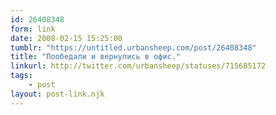 ```yaml
---
id: 26408348
form: link
date: 2008-02-15 15:25:00
tumblr: "https://untitled.urbansheep.com/post/26408348"
title: "Пообедали и вернулись в офис."
linkurl: http://twitter.com/urbansheep/statuses/715685172
tags:
    - post
layout: post-link.njk
---
```



